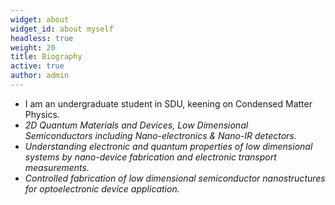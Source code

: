 ```yaml
---
widget: about
widget_id: about myself
headless: true
weight: 20
title: Biography
active: true
author: admin
---
```



* I am an undergraduate student in SDU, keening on Condensed Matter Physics.
* *2D Quantum Materials and Devices, Low Dimensional Semiconductors including Nano-electronics & Nano-IR detectors.*
* *Understanding electronic and quantum properties of low dimensional systems by nano-device fabrication and electronic transport measurements.*
* *Controlled fabrication of low dimensional semiconductor nanostructures for optoelectronic device application.*